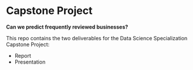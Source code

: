 # Capstone Project

**Can we predict frequently reviewed businesses?**

This repo contains the two deliverables for the Data Science Specialization Capstone Project:  
* Report
* Presentation